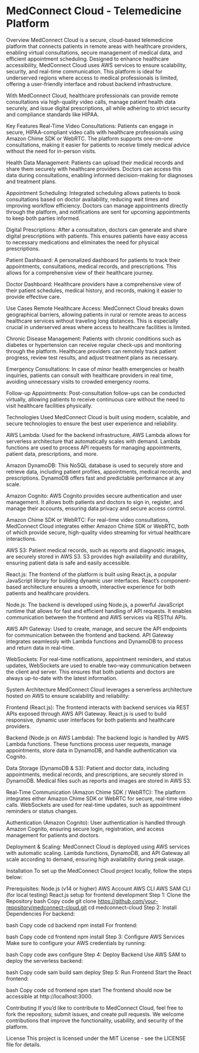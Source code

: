 # MedConnect Cloud - Telemedicine Platform
Overview
MedConnect Cloud is a secure, cloud-based telemedicine platform that connects patients in remote areas with healthcare providers, enabling virtual consultations, secure management of medical data, and efficient appointment scheduling. Designed to enhance healthcare accessibility, MedConnect Cloud uses AWS services to ensure scalability, security, and real-time communication. This platform is ideal for underserved regions where access to medical professionals is limited, offering a user-friendly interface and robust backend infrastructure.

With MedConnect Cloud, healthcare professionals can provide remote consultations via high-quality video calls, manage patient health data securely, and issue digital prescriptions, all while adhering to strict security and compliance standards like HIPAA.

Key Features
Real-Time Video Consultations: Patients can engage in secure, HIPAA-compliant video calls with healthcare professionals using Amazon Chime SDK or WebRTC. The platform supports one-on-one consultations, making it easier for patients to receive timely medical advice without the need for in-person visits.

Health Data Management: Patients can upload their medical records and share them securely with healthcare providers. Doctors can access this data during consultations, enabling informed decision-making for diagnoses and treatment plans.

Appointment Scheduling: Integrated scheduling allows patients to book consultations based on doctor availability, reducing wait times and improving workflow efficiency. Doctors can manage appointments directly through the platform, and notifications are sent for upcoming appointments to keep both parties informed.

Digital Prescriptions: After a consultation, doctors can generate and share digital prescriptions with patients. This ensures patients have easy access to necessary medications and eliminates the need for physical prescriptions.

Patient Dashboard: A personalized dashboard for patients to track their appointments, consultations, medical records, and prescriptions. This allows for a comprehensive view of their healthcare journey.

Doctor Dashboard: Healthcare providers have a comprehensive view of their patient schedules, medical history, and records, making it easier to provide effective care.

Use Cases
Remote Healthcare Access: MedConnect Cloud breaks down geographical barriers, allowing patients in rural or remote areas to access healthcare services without traveling long distances. This is especially crucial in underserved areas where access to healthcare facilities is limited.

Chronic Disease Management: Patients with chronic conditions such as diabetes or hypertension can receive regular check-ups and monitoring through the platform. Healthcare providers can remotely track patient progress, review test results, and adjust treatment plans as necessary.

Emergency Consultations: In case of minor health emergencies or health inquiries, patients can consult with healthcare providers in real time, avoiding unnecessary visits to crowded emergency rooms.

Follow-up Appointments: Post-consultation follow-ups can be conducted virtually, allowing patients to receive continuous care without the need to visit healthcare facilities physically.

Technologies Used
MedConnect Cloud is built using modern, scalable, and secure technologies to ensure the best user experience and reliability.

AWS Lambda: Used for the backend infrastructure, AWS Lambda allows for serverless architecture that automatically scales with demand. Lambda functions are used to process API requests for managing appointments, patient data, prescriptions, and more.

Amazon DynamoDB: This NoSQL database is used to securely store and retrieve data, including patient profiles, appointments, medical records, and prescriptions. DynamoDB offers fast and predictable performance at any scale.

Amazon Cognito: AWS Cognito provides secure authentication and user management. It allows both patients and doctors to sign in, register, and manage their accounts, ensuring data privacy and secure access control.

Amazon Chime SDK or WebRTC: For real-time video consultations, MedConnect Cloud integrates either Amazon Chime SDK or WebRTC, both of which provide secure, high-quality video streaming for virtual healthcare interactions.

AWS S3: Patient medical records, such as reports and diagnostic images, are securely stored in AWS S3. S3 provides high availability and durability, ensuring patient data is safe and easily accessible.

React.js: The frontend of the platform is built using React.js, a popular JavaScript library for building dynamic user interfaces. React’s component-based architecture ensures a smooth, interactive experience for both patients and healthcare providers.

Node.js: The backend is developed using Node.js, a powerful JavaScript runtime that allows for fast and efficient handling of API requests. It enables communication between the frontend and AWS services via RESTful APIs.

AWS API Gateway: Used to create, manage, and secure the API endpoints for communication between the frontend and backend. API Gateway integrates seamlessly with Lambda functions and DynamoDB to process and return data in real-time.

WebSockets: For real-time notifications, appointment reminders, and status updates, WebSockets are used to enable two-way communication between the client and server. This ensures that both patients and doctors are always up-to-date with the latest information.

System Architecture
MedConnect Cloud leverages a serverless architecture hosted on AWS to ensure scalability and reliability:

Frontend (React.js): The frontend interacts with backend services via REST APIs exposed through AWS API Gateway. React.js is used to build responsive, dynamic user interfaces for both patients and healthcare providers.

Backend (Node.js on AWS Lambda): The backend logic is handled by AWS Lambda functions. These functions process user requests, manage appointments, store data in DynamoDB, and handle authentication via Cognito.

Data Storage (DynamoDB & S3): Patient and doctor data, including appointments, medical records, and prescriptions, are securely stored in DynamoDB. Medical files such as reports and images are stored in AWS S3.

Real-Time Communication (Amazon Chime SDK / WebRTC): The platform integrates either Amazon Chime SDK or WebRTC for secure, real-time video calls. WebSockets are used for real-time updates, such as appointment reminders or status changes.

Authentication (Amazon Cognito): User authentication is handled through Amazon Cognito, ensuring secure login, registration, and access management for patients and doctors.

Deployment & Scaling: MedConnect Cloud is deployed using AWS services with automatic scaling. Lambda functions, DynamoDB, and API Gateway all scale according to demand, ensuring high availability during peak usage.

Installation
To set up the MedConnect Cloud project locally, follow the steps below:

Prerequisites:
Node.js (v14 or higher)
AWS Account
AWS CLI
AWS SAM CLI (for local testing)
React.js setup for frontend development
Step 1: Clone the Repository
bash
Copy code
git clone https://github.com/your-repository/medconnect-cloud.git
cd medconnect-cloud
Step 2: Install Dependencies
For backend:

bash
Copy code
cd backend
npm install
For frontend:

bash
Copy code
cd frontend
npm install
Step 3: Configure AWS Services
Make sure to configure your AWS credentials by running:

bash
Copy code
aws configure
Step 4: Deploy Backend
Use AWS SAM to deploy the serverless backend:

bash
Copy code
sam build
sam deploy
Step 5: Run Frontend
Start the React frontend:

bash
Copy code
cd frontend
npm start
The frontend should now be accessible at http://localhost:3000.

Contributing
If you’d like to contribute to MedConnect Cloud, feel free to fork the repository, submit issues, and create pull requests. We welcome contributions that improve the functionality, usability, and security of the platform.

License
This project is licensed under the MIT License - see the LICENSE file for details.
